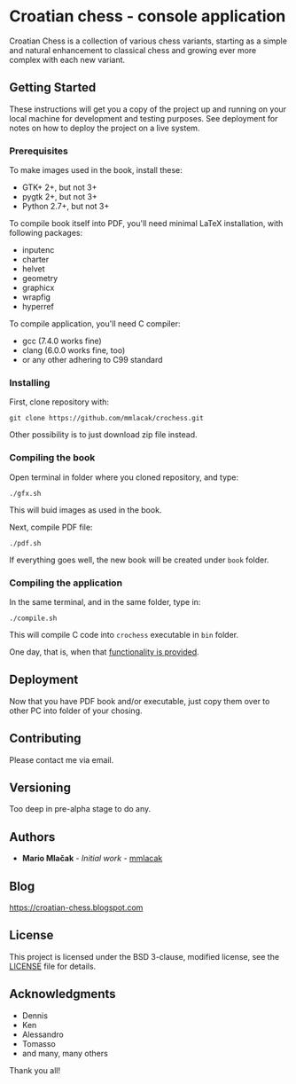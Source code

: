 # Croatian chess - console application

Croatian Chess is a collection of various chess variants,
starting as a simple and natural enhancement to classical
chess and growing ever more complex with each new variant.

## Getting Started

These instructions will get you a copy of the project up and
running on your local machine for development and testing
purposes. See deployment for notes on how to deploy the
project on a live system.

### Prerequisites

To make images used in the book, install these:
- GTK+ 2+, but not 3+
- pygtk 2+, but not 3+
- Python 2.7+, but not 3+

To compile book itself into PDF, you'll need minimal LaTeX
installation, with following packages:
  - inputenc
  - charter
  - helvet
  - geometry
  - graphicx
  - wrapfig
  - hyperref

To compile application, you'll need C compiler:
- gcc (7.4.0 works fine)
- clang (6.0.0 works fine, too)
- or any other adhering to C99 standard

### Installing

First, clone repository with:

```
git clone https://github.com/mmlacak/crochess.git
```

Other possibility is to just download zip file instead.

### Compiling the book

Open terminal in folder where you cloned repository, and type:

```
./gfx.sh
```

This will buid images as used in the book.

Next, compile PDF file:

```
./pdf.sh
```

If everything goes well, the new book will be created under `book` folder.

### Compiling the application

In the same terminal, and in the same folder, type in:

```
./compile.sh
```

This will compile C code into `crochess` executable in `bin` folder.

One day, that is, when that [functionality is provided](https://croatian-chess.blogspot.com/2019/06/goodbye-haskell-hello-c.html).

## Deployment

Now that you have PDF book and/or executable, just copy them over to
other PC into folder of your chosing.

## Contributing

Please contact me via email.

## Versioning

Too deep in pre-alpha stage to do any.

## Authors

* **Mario Mlačak** - *Initial work* - [mmlacak](https://github.com/mmlacak)

## Blog

https://croatian-chess.blogspot.com

## License

This project is licensed under the BSD 3-clause, modified license,
see the [LICENSE](LICENSE) file for details.

## Acknowledgments

* Dennis
* Ken
* Alessandro
* Tomasso
* and many, many others

Thank you all!
